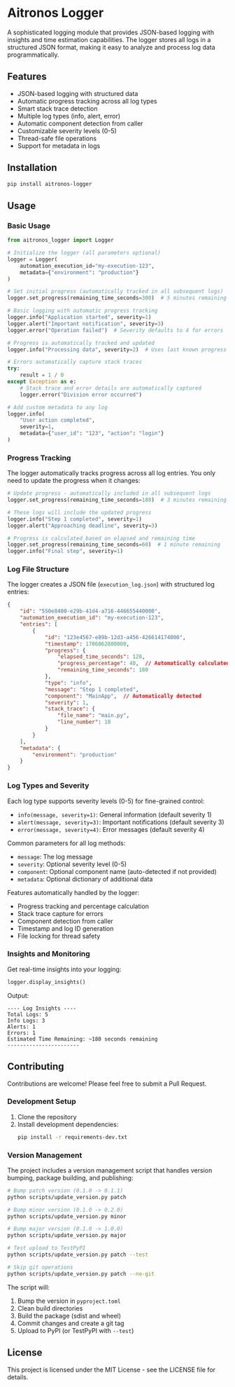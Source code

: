 # Aitronos Logger

A sophisticated logging module that provides JSON-based logging with insights and time estimation capabilities. The logger stores all logs in a structured JSON format, making it easy to analyze and process log data programmatically.

## Features

- JSON-based logging with structured data
- Automatic progress tracking across all log types
- Smart stack trace detection
- Multiple log types (info, alert, error)
- Automatic component detection from caller
- Customizable severity levels (0-5)
- Thread-safe file operations
- Support for metadata in logs

## Installation

```bash
pip install aitronos-logger
```

## Usage

### Basic Usage

```python
from aitronos_logger import Logger

# Initialize the logger (all parameters optional)
logger = Logger(
    automation_execution_id="my-execution-123",
    metadata={"environment": "production"}
)

# Set initial progress (automatically tracked in all subsequent logs)
logger.set_progress(remaining_time_seconds=300)  # 5 minutes remaining

# Basic logging with automatic progress tracking
logger.info("Application started", severity=1)
logger.alert("Important notification", severity=3)
logger.error("Operation failed")  # Severity defaults to 4 for errors

# Progress is automatically tracked and updated
logger.info("Processing data", severity=2)  # Uses last known progress

# Errors automatically capture stack traces
try:
    result = 1 / 0
except Exception as e:
    # Stack trace and error details are automatically captured
    logger.error("Division error occurred")

# Add custom metadata to any log
logger.info(
    "User action completed",
    severity=1,
    metadata={"user_id": "123", "action": "login"}
)
```

### Progress Tracking

The logger automatically tracks progress across all log entries. You only need to update the progress when it changes:

```python
# Update progress - automatically included in all subsequent logs
logger.set_progress(remaining_time_seconds=180)  # 3 minutes remaining

# These logs will include the updated progress
logger.info("Step 1 completed", severity=1)
logger.alert("Approaching deadline", severity=3)

# Progress is calculated based on elapsed and remaining time
logger.set_progress(remaining_time_seconds=60)  # 1 minute remaining
logger.info("Final step", severity=1)
```

### Log File Structure

The logger creates a JSON file (`execution_log.json`) with structured log entries:

```json
{
    "id": "550e8400-e29b-41d4-a716-446655440000",
    "automation_execution_id": "my-execution-123",
    "entries": [
        {
            "id": "123e4567-e89b-12d3-a456-426614174000",
            "timestamp": 1706062800000,
            "progress": {
                "elapsed_time_seconds": 120,
                "progress_percentage": 40,  // Automatically calculated
                "remaining_time_seconds": 180
            },
            "type": "info",
            "message": "Step 1 completed",
            "component": "MainApp",  // Automatically detected
            "severity": 1,
            "stack_trace": {
                "file_name": "main.py",
                "line_number": 10
            }
        }
    ],
    "metadata": {
        "environment": "production"
    }
}
```

### Log Types and Severity

Each log type supports severity levels (0-5) for fine-grained control:

- `info(message, severity=1)`: General information (default severity 1)
- `alert(message, severity=3)`: Important notifications (default severity 3)
- `error(message, severity=4)`: Error messages (default severity 4)

Common parameters for all log methods:
- `message`: The log message
- `severity`: Optional severity level (0-5)
- `component`: Optional component name (auto-detected if not provided)
- `metadata`: Optional dictionary of additional data

Features automatically handled by the logger:
- Progress tracking and percentage calculation
- Stack trace capture for errors
- Component detection from caller
- Timestamp and log ID generation
- File locking for thread safety

### Insights and Monitoring

Get real-time insights into your logging:

```python
logger.display_insights()
```

Output:
```
---- Log Insights ----
Total Logs: 5
Info Logs: 3
Alerts: 1
Errors: 1
Estimated Time Remaining: ~180 seconds remaining
-----------------------
```

## Contributing

Contributions are welcome! Please feel free to submit a Pull Request.

### Development Setup

1. Clone the repository
2. Install development dependencies:
   ```bash
   pip install -r requirements-dev.txt
   ```

### Version Management

The project includes a version management script that handles version bumping, package building, and publishing:

```bash
# Bump patch version (0.1.0 -> 0.1.1)
python scripts/update_version.py patch

# Bump minor version (0.1.0 -> 0.2.0)
python scripts/update_version.py minor

# Bump major version (0.1.0 -> 1.0.0)
python scripts/update_version.py major

# Test upload to TestPyPI
python scripts/update_version.py patch --test

# Skip git operations
python scripts/update_version.py patch --no-git
```

The script will:
1. Bump the version in `pyproject.toml`
2. Clean build directories
3. Build the package (sdist and wheel)
4. Commit changes and create a git tag
5. Upload to PyPI (or TestPyPI with `--test`)

## License

This project is licensed under the MIT License - see the LICENSE file for details.

